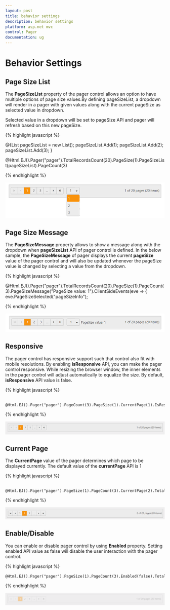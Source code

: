 ```yaml
---
layout: post
title: behavior settings
description: behavior settings
platform: asp.net mvc
control: Pager
documentation: ug
---
```


# Behavior Settings

## Page Size List

The **PageSizeList** property of the pager control allows an option to have multiple options of page size values.By defining pageSizeList, a dropdown will render in a pager with given values along with the current pageSize as selected value in dropdown. 

Selected value in a dropdown will be set to pageSize API and pager will refresh based on this new pageSize.

{% highlight javascript %}

@{List<int> pageSizeList = new List<int>();
pageSizeList.Add(1);
pageSizeList.Add(2);
pageSizeList.Add(3);
}

<div class="control">
@Html.EJ().Pager("pager").TotalRecordsCount(20).PageSize(1).PageSizeList(pageSizeList).PageCount(3)
</div>

{% endhighlight %}

![](behavior-settings_images\pageSizeList.png)

## Page Size Message

The **PageSizeMessage** property allows to show a message along with the dropdown when **pageSizeList** API of pager control is defined. In the below sample, the **PageSizeMessage** of pager displays the current **pageSize** value of the pager control and will also be updated whenever the pageSize value is changed by selecting a value from the dropdown.

{% highlight javascript %}

<div class="control">
    @Html.EJ().Pager("pager").TotalRecordsCount(20).PageSize(1).PageCount(3).PageSizeMessage("PageSize value: 1").ClientSideEvents(eve => { eve.PageSizeSelected("pageSizeInfo"); 
</div>
<script>
    function pageSizeInfo(e) {
        var a = $("#pager").ejPager("instance");
        a.option("pageSizeMessage", "PageSize value: " + e.pageSize);
    }
</script>

{% endhighlight %}

![](behavior-settings_images\pageSizeMessage.png)

## Responsive

The pager control has responsive support such that control also fit with mobile resolutions. By enabling **isResponsive** API, you can make the pager control responsive. While resizing the browser window, the inner elements in the pager control will adjust automatically to equalize the size. By default, **isResponsive** API value is false. 

{% highlight javascript %}

      @Html.EJ().Pager("pager").PageCount(3).PageSize(1).CurrentPage(1).IsResponsive(true).TotalRecordsCount(20)

{% endhighlight %}

![](behavior-settings_images\pager_Responsive.png)

## Current Page

The **CurrentPage** value of the pager determines which page to be displayed currently. The default value of the **currentPage** API is 1

{% highlight javascript %}

       @Html.EJ().Pager("pager").PageSize(1).PageCount(3).CurrentPage(2).TotalRecordsCount(20)

{% endhighlight %}

![](behavior-settings_images\pager_Currentpage.png)

## Enable/Disable

You can enable or disable pager control by using **Enabled** property. Setting enabled API value as false will disable the user interaction with the pager control.

{% highlight javascript %}

    @Html.EJ().Pager("pager").PageSize(1).PageCount(3).Enabled(false).TotalRecordsCount(20)

{% endhighlight %}

![](behavior-settings_images\pager_EnableDisable.png)